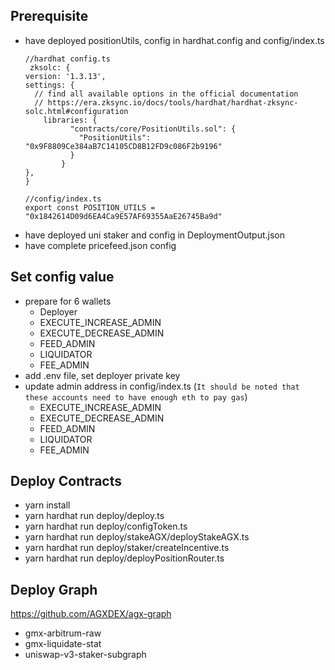## Prerequisite
- have deployed positionUtils, config in hardhat.config and  config/index.ts
    ```
  //hardhat config.ts
     zksolc: {
    version: '1.3.13',
    settings: {
      // find all available options in the official documentation
      // https://era.zksync.io/docs/tools/hardhat/hardhat-zksync-solc.html#configuration
        libraries: {
              "contracts/core/PositionUtils.sol": {
                "PositionUtils": "0x9F8809Ce384aB7C14105CD8B12FD9c086F2b9196"
              }
            }
    },
  }
  
  //config/index.ts
  export const POSITION_UTILS = "0x1842614D09d6EA4Ca9E57AF69355AaE26745Ba9d"
  ```
- have deployed uni staker and config in DeploymentOutput.json
- have complete pricefeed.json config

## Set config value
- prepare for 6 wallets
  - Deployer
  - EXECUTE_INCREASE_ADMIN
  - EXECUTE_DECREASE_ADMIN
  - FEED_ADMIN
  - LIQUIDATOR
  - FEE_ADMIN
- add .env file, set deployer private key
-  update admin address in config/index.ts
  (`It should be noted that these accounts need to have enough eth to pay gas`)
   - EXECUTE_INCREASE_ADMIN
   - EXECUTE_DECREASE_ADMIN
   - FEED_ADMIN
   - LIQUIDATOR
   - FEE_ADMIN

## Deploy Contracts
- yarn install
- yarn hardhat run deploy/deploy.ts
- yarn hardhat run deploy/configToken.ts
- yarn hardhat run deploy/stakeAGX/deployStakeAGX.ts
- yarn hardhat run deploy/staker/createIncentive.ts
- yarn hardhat run deploy/deployPositionRouter.ts 
    
## Deploy Graph
https://github.com/AGXDEX/agx-graph
- gmx-arbitrum-raw
- gmx-liquidate-stat
- uniswap-v3-staker-subgraph
